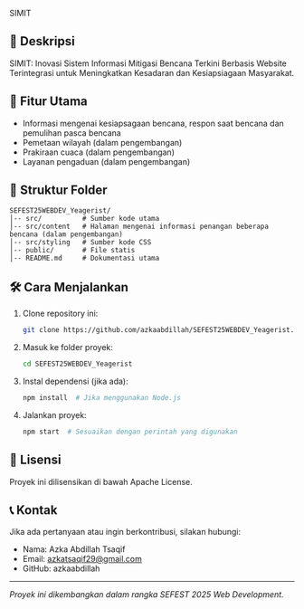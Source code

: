 SIMIT

## 📌 Deskripsi
SIMIT: Inovasi Sistem Informasi Mitigasi Bencana Terkini Berbasis Website Terintegrasi untuk Meningkatkan Kesadaran dan Kesiapsiagaan Masyarakat.

## 🚀 Fitur Utama
- Informasi mengenai kesiapsagaan bencana, respon saat bencana dan pemulihan pasca bencana
- Pemetaan wilayah (dalam pengembangan)
- Prakiraan cuaca (dalam pengembangan)
- Layanan pengaduan (dalam pengembangan)

## 📂 Struktur Folder
```
SEFEST25WEBDEV_Yeagerist/
│-- src/          # Sumber kode utama
│-- src/content   # Halaman mengenai informasi penangan beberapa bencana (dalam pengembangan)
│-- src/styling   # Sumber kode CSS
│-- public/       # File statis
│-- README.md     # Dokumentasi utama
```

## 🛠️ Cara Menjalankan
1. Clone repository ini:
   ```sh
   git clone https://github.com/azkaabdillah/SEFEST25WEBDEV_Yeagerist.git
   ```
2. Masuk ke folder proyek:
   ```sh
   cd SEFEST25WEBDEV_Yeagerist
   ```
3. Instal dependensi (jika ada):
   ```sh
   npm install  # Jika menggunakan Node.js
   ```
4. Jalankan proyek:
   ```sh
   npm start  # Sesuaikan dengan perintah yang digunakan
   ```

## 📜 Lisensi
Proyek ini dilisensikan di bawah Apache License.

## 📞 Kontak
Jika ada pertanyaan atau ingin berkontribusi, silakan hubungi:
- Nama: Azka Abdillah Tsaqif
- Email: azkatsaqif29@gmail.com
- GitHub: azkaabdillah

---
_Proyek ini dikembangkan dalam rangka SEFEST 2025 Web Development._
